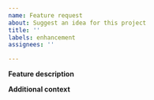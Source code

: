 ```yaml
---
name: Feature request
about: Suggest an idea for this project
title: ''
labels: enhancement
assignees: ''

---
```


**Feature description**
<!-- A clear and concise description of what the problem is. -->

**Additional context**
<!-- Add any other context or screenshots about the feature request here. -->
